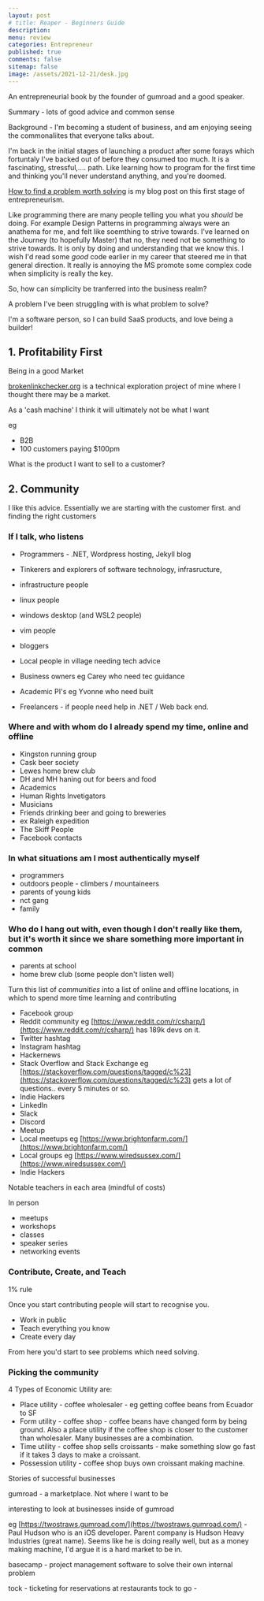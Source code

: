 ```yaml
---
layout: post
# title: Reaper - Beginners Guide
description: 
menu: review
categories: Entrepreneur 
published: true 
comments: false     
sitemap: false
image: /assets/2021-12-21/desk.jpg
---
```


<!-- [![alt text](/assets/2021-10-22/email-cover.jpg "email"){:width="800px"}](/assets/2021-10-22/email-cover.jpg) -->
<!-- [![alt text](/assets/2021-10-22/email-cover.jpg "Thanks to Solen Feyissa on unsplash - https://unsplash.com/@solenfeyissa")](https://unsplash.com/@solenfeyissa) -->


<!-- [![alt text](/assets/2021-12-21/desk.jpg "email")](/assets/2021-12-21/desk.jpg) -->

An entrepreneurial book by the founder of gumroad and a good speaker.

Summary - lots of good advice and common sense

Background - I'm becoming a student of business, and am enjoying seeing the commonaliites that everyone talks about.

I'm back in the initial stages of launching a product after some forays which fortuntaly I've backed out of before they consumed too much. It is a fascinating, stressful,.... path. Like learning how to program for the first time and thinking you'll never understand anything, and you're doomed. 

[How to find a problem worth solving]() is my blog post on this first stage of entrepreneurism.


Like programming there are many people telling you what you *should* be doing. For example Design Patterns in programming always were an anathema for me, and felt like soemthing to strive towards. I've learned on the Journey (to hopefully Master) that no, they need not be something to strive towards. It is only by doing and understanding that we know this. I wish I'd read some *good* code earlier in my career that steered me in that general direction. It really is annoying the MS promote some complex code when simplicity is really the key.

So, how can simplicity be tranferred into the business realm?

A problem I've been struggling with is what problem to solve?

I'm a software person, so I can build SaaS products, and love being a builder!

## 1. Profitability First

Being in a good Market

[brokenlinkchecker.org](https://brokenlinkchecker.org) is a technical exploration project of mine where I thought there may be a market.

As a 'cash machine' I think it will ultimately not be what I want 

eg 

- B2B
- 100 customers paying $100pm

What is the product I want to sell to a customer?

## 2. Community

I like this advice. Essentially we are starting with the customer first. and finding the right customers

### If I talk, who listens

- Programmers - .NET, Wordpress hosting, Jekyll blog
- Tinkerers and explorers of software technology, infrasructure, 
- infrastructure people
- linux people
- windows desktop (and WSL2 people)
- vim people
- bloggers

- Local people in village needing tech advice
- Business owners eg Carey who need tec guidance
- Academic PI's eg Yvonne who need built

- Freelancers - if people need help in .NET / Web back end.

### Where and with whom do I already spend my time, online and offline

- Kingston running group
- Cask beer society
- Lewes home brew club
- DH and MH haning out for beers and food
- Academics
- Human Rights Invetigators
- Musicians
- Friends drinking beer and going to breweries
- ex Raleigh expedition
- The Skiff People
- Facebook contacts

### In what situations am I most authentically myself

- programmers
- outdoors people - climbers / mountaineers
- parents of young kids
- nct gang
- family

### Who do I hang out with, even though I don't really like them, but it's worth it since we share something more important in common

- parents at school
- home brew club (some people don't listen well)

Turn this list of *communities* into a list of online and offline locations, in which to spend more time learning and contributing

- Facebook group
- Reddit community eg [https://www.reddit.com/r/csharp/](https://www.reddit.com/r/csharp/) has 189k devs on it.
- Twitter hashtag
- Instagram hashtag
- Hackernews
- Stack Overflow and Stack Exchange eg [https://stackoverflow.com/questions/tagged/c%23](https://stackoverflow.com/questions/tagged/c%23) gets a lot of questions.. every 5 minutes or so.
- Indie Hackers
- LinkedIn
- Slack
- Discord
- Meetup
- Local meetups eg [https://www.brightonfarm.com/](https://www.brightonfarm.com/)
- Local groups eg [https://www.wiredsussex.com/](https://www.wiredsussex.com/)
- Indie Hackers

Notable teachers in each area (mindful of costs)

In person 

- meetups
- workshops
- classes
- speaker series
- networking events

### Contribute, Create, and Teach

1% rule

Once you start contributing people will start to recognise you.

- Work in public
- Teach everything you know
- Create every day

From here you'd start to see problems which need solving.

### Picking the community

4 Types of Economic Utility are:

- Place utility - coffee wholesaler - eg getting coffee beans from Ecuador to SF
- Form utility - coffee shop - coffee beans have changed form by being ground. Also a place utility if the coffee shop is closer to the customer than wholesaler. Many businesses are a combination.
- Time utility - coffee shop sells croissants - make something slow go fast if it takes 3 days to make a croissant.
- Possession utility - coffee shop buys own croissant making machine.


Stories of successful businesses

gumroad - a marketplace. Not where I want to be

interesting to look at businesses inside of gumroad

eg [https://twostraws.gumroad.com/](https://twostraws.gumroad.com/) - Paul Hudson who is an iOS developer. Parent company is Hudson Heavy Industries (great name). Seems like he is doing really well, but as a money making machine, I'd argue it is a hard market to be in.

basecamp - project management software to solve their own internal problem

tock - ticketing for reservations at restaurants 
tock to go - 